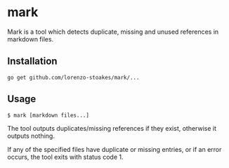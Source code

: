 # mark

Mark is a tool which detects duplicate, missing and unused references in
markdown files.

## Installation

```
go get github.com/lorenzo-stoakes/mark/...
```

## Usage

```
$ mark [markdown files...]
```

The tool outputs duplicates/missing references if they exist, otherwise it
outputs nothing.

If any of the specified files have duplicate or missing entries, or if an error
occurs, the tool exits with status code 1.
